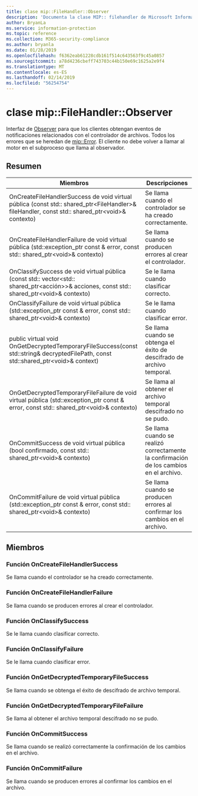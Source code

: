 ```yaml
---
title: clase mip::FileHandler::Observer
description: 'Documenta la clase MIP:: filehandler de Microsoft Information Protection (MIP) SDK.'
author: BryanLa
ms.service: information-protection
ms.topic: reference
ms.collection: M365-security-compliance
ms.author: bryanla
ms.date: 01/28/2019
ms.openlocfilehash: f6362eab61228cdb161f514c643563f9c45a0857
ms.sourcegitcommit: a78d4236cbeff743703c44b150e69c1625a2e9f4
ms.translationtype: MT
ms.contentlocale: es-ES
ms.lasthandoff: 02/14/2019
ms.locfileid: "56254754"
---
```

# <a name="class-mipfilehandlerobserver"></a>clase mip::FileHandler::Observer 
Interfaz de [Observer](class_mip_filehandler_observer.md) para que los clientes obtengan eventos de notificaciones relacionados con el controlador de archivos.
Todos los errores que se heredan de [mip::Error](class_mip_error.md). El cliente no debe volver a llamar al motor en el subproceso que llama al observador.
  
## <a name="summary"></a>Resumen
 Miembros                        | Descripciones                                
--------------------------------|---------------------------------------------
OnCreateFileHandlerSuccess de void virtual pública (const std:: shared_ptr\<FileHandler\>& fileHandler, const std:: shared_ptr\<void\>& contexto)  |  Se llama cuando el controlador se ha creado correctamente.
OnCreateFileHandlerFailure de void virtual pública (std::exception_ptr const & error, const std:: shared_ptr\<void\>& contexto)  |  Se llama cuando se producen errores al crear el controlador.
OnClassifySuccess de void virtual pública (const std:: vector\<std:: shared_ptr\<acción\>\>& acciones, const std:: shared_ptr\<void\>& contexto)  |  Se le llama cuando clasificar correcto.
OnClassifyFailure de void virtual pública (std::exception_ptr const & error, const std:: shared_ptr\<void\>& contexto)  |  Se le llama cuando clasificar error.
public virtual void OnGetDecryptedTemporaryFileSuccess(const std::string& decryptedFilePath, const std::shared_ptr\<void\>& context)  |  Se llama cuando se obtenga el éxito de descifrado de archivo temporal.
OnGetDecryptedTemporaryFileFailure de void virtual pública (std::exception_ptr const & error, const std:: shared_ptr\<void\>& contexto)  |  Se llama al obtener el archivo temporal descifrado no se pudo.
OnCommitSuccess de void virtual pública (bool confirmado, const std:: shared_ptr\<void\>& contexto)  |  Se llama cuando se realizó correctamente la confirmación de los cambios en el archivo.
OnCommitFailure de void virtual pública (std::exception_ptr const & error, const std:: shared_ptr\<void\>& contexto)  |  Se llama cuando se producen errores al confirmar los cambios en el archivo.
  
## <a name="members"></a>Miembros
  
### <a name="oncreatefilehandlersuccess-function"></a>Función OnCreateFileHandlerSuccess
Se llama cuando el controlador se ha creado correctamente.
  
### <a name="oncreatefilehandlerfailure-function"></a>Función OnCreateFileHandlerFailure
Se llama cuando se producen errores al crear el controlador.
  
### <a name="onclassifysuccess-function"></a>Función OnClassifySuccess
Se le llama cuando clasificar correcto.
  
### <a name="onclassifyfailure-function"></a>Función OnClassifyFailure
Se le llama cuando clasificar error.
  
### <a name="ongetdecryptedtemporaryfilesuccess-function"></a>Función OnGetDecryptedTemporaryFileSuccess
Se llama cuando se obtenga el éxito de descifrado de archivo temporal.
  
### <a name="ongetdecryptedtemporaryfilefailure-function"></a>Función OnGetDecryptedTemporaryFileFailure
Se llama al obtener el archivo temporal descifrado no se pudo.
  
### <a name="oncommitsuccess-function"></a>Función OnCommitSuccess
Se llama cuando se realizó correctamente la confirmación de los cambios en el archivo.
  
### <a name="oncommitfailure-function"></a>Función OnCommitFailure
Se llama cuando se producen errores al confirmar los cambios en el archivo.
